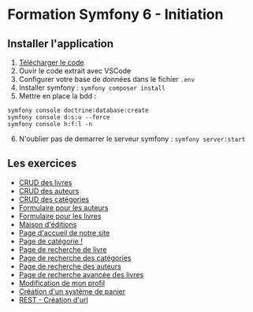 # Formation Symfony 6 - Initiation

## Installer l'application

1. [Télécharger le code](https://github.com/Djeg/formation-symfony/archive/refs/heads/session/30.05.22-03.06.22.zip)
2. Ouvir le code extrait avec VSCode
3. Configurer votre base de données dans le fichier `.env`
4. Installer symfony : `symfony composer install`
5. Mettre en place la bdd :

```
symfony console doctrine:database:create
symfony console d:s:u --force
symfony console h:f:l -n
```

6. N'oublier pas de demarrer le serveur symfony : `symfony server:start`

## Les exercices

-   [CRUD des livres](./exos/crud-book.md)
-   [CRUD des auteurs](./exos/crud-author.md)
-   [CRUD des catégories](./exos/crud-category.md)
-   [Formulaire pour les auteurs](./exos/form-author.md)
-   [Formulaire pour les livres](./exos/form-book.md)
-   [Maison d'éditions](./exos/publisher.md)
-   [Page d'accueil de notre site](./exos/home.md)
-   [Page de catégorie !](./exos/category.md)
-   [Page de recherche de livre](./exos/search.md)
-   [Page de recherche des catégories](./exos/search-categories.md)
-   [Page de recherche des auteurs](./exos/search-authors.md)
-   [Page de recherche avancée des livres](./exos/advanced-book-search.md)
-   [Modification de mon profil](./exos/profile.md)
-   [Création d'un système de panier](./exos/basket.md)
-   [REST - Création d'url](./exos/rest.md)
